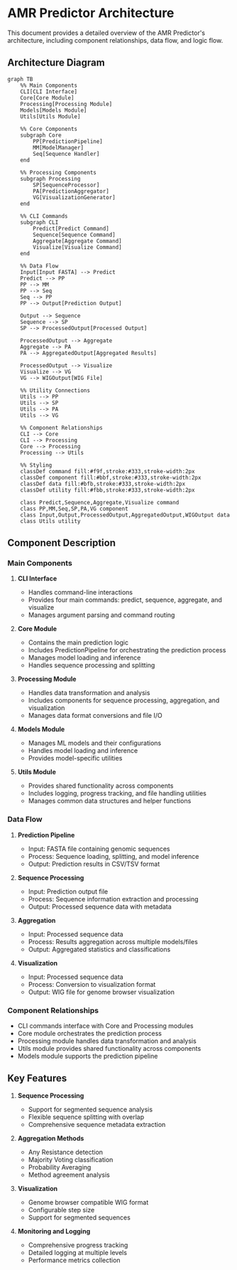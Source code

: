 # AMR Predictor Architecture

This document provides a detailed overview of the AMR Predictor's architecture, including component relationships, data flow, and logic flow.

## Architecture Diagram

```mermaid
graph TB
    %% Main Components
    CLI[CLI Interface]
    Core[Core Module]
    Processing[Processing Module]
    Models[Models Module]
    Utils[Utils Module]

    %% Core Components
    subgraph Core
        PP[PredictionPipeline]
        MM[ModelManager]
        Seq[Sequence Handler]
    end

    %% Processing Components
    subgraph Processing
        SP[SequenceProcessor]
        PA[PredictionAggregator]
        VG[VisualizationGenerator]
    end

    %% CLI Commands
    subgraph CLI
        Predict[Predict Command]
        Sequence[Sequence Command]
        Aggregate[Aggregate Command]
        Visualize[Visualize Command]
    end

    %% Data Flow
    Input[Input FASTA] --> Predict
    Predict --> PP
    PP --> MM
    PP --> Seq
    Seq --> PP
    PP --> Output[Prediction Output]

    Output --> Sequence
    Sequence --> SP
    SP --> ProcessedOutput[Processed Output]

    ProcessedOutput --> Aggregate
    Aggregate --> PA
    PA --> AggregatedOutput[Aggregated Results]

    ProcessedOutput --> Visualize
    Visualize --> VG
    VG --> WIGOutput[WIG File]

    %% Utility Connections
    Utils --> PP
    Utils --> SP
    Utils --> PA
    Utils --> VG

    %% Component Relationships
    CLI --> Core
    CLI --> Processing
    Core --> Processing
    Processing --> Utils

    %% Styling
    classDef command fill:#f9f,stroke:#333,stroke-width:2px
    classDef component fill:#bbf,stroke:#333,stroke-width:2px
    classDef data fill:#bfb,stroke:#333,stroke-width:2px
    classDef utility fill:#fbb,stroke:#333,stroke-width:2px

    class Predict,Sequence,Aggregate,Visualize command
    class PP,MM,Seq,SP,PA,VG component
    class Input,Output,ProcessedOutput,AggregatedOutput,WIGOutput data
    class Utils utility
```

## Component Description

### Main Components

1. **CLI Interface**
   - Handles command-line interactions
   - Provides four main commands: predict, sequence, aggregate, and visualize
   - Manages argument parsing and command routing

2. **Core Module**
   - Contains the main prediction logic
   - Includes PredictionPipeline for orchestrating the prediction process
   - Manages model loading and inference
   - Handles sequence processing and splitting

3. **Processing Module**
   - Handles data transformation and analysis
   - Includes components for sequence processing, aggregation, and visualization
   - Manages data format conversions and file I/O

4. **Models Module**
   - Manages ML models and their configurations
   - Handles model loading and inference
   - Provides model-specific utilities

5. **Utils Module**
   - Provides shared functionality across components
   - Includes logging, progress tracking, and file handling utilities
   - Manages common data structures and helper functions

### Data Flow

1. **Prediction Pipeline**
   - Input: FASTA file containing genomic sequences
   - Process: Sequence loading, splitting, and model inference
   - Output: Prediction results in CSV/TSV format

2. **Sequence Processing**
   - Input: Prediction output file
   - Process: Sequence information extraction and processing
   - Output: Processed sequence data with metadata

3. **Aggregation**
   - Input: Processed sequence data
   - Process: Results aggregation across multiple models/files
   - Output: Aggregated statistics and classifications

4. **Visualization**
   - Input: Processed sequence data
   - Process: Conversion to visualization format
   - Output: WIG file for genome browser visualization

### Component Relationships

- CLI commands interface with Core and Processing modules
- Core module orchestrates the prediction process
- Processing module handles data transformation and analysis
- Utils module provides shared functionality across components
- Models module supports the prediction pipeline

## Key Features

1. **Sequence Processing**
   - Support for segmented sequence analysis
   - Flexible sequence splitting with overlap
   - Comprehensive sequence metadata extraction

2. **Aggregation Methods**
   - Any Resistance detection
   - Majority Voting classification
   - Probability Averaging
   - Method agreement analysis

3. **Visualization**
   - Genome browser compatible WIG format
   - Configurable step size
   - Support for segmented sequences

4. **Monitoring and Logging**
   - Comprehensive progress tracking
   - Detailed logging at multiple levels
   - Performance metrics collection 